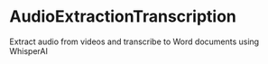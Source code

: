 # AudioExtractionTranscription
Extract audio from videos and transcribe to Word documents using WhisperAI
